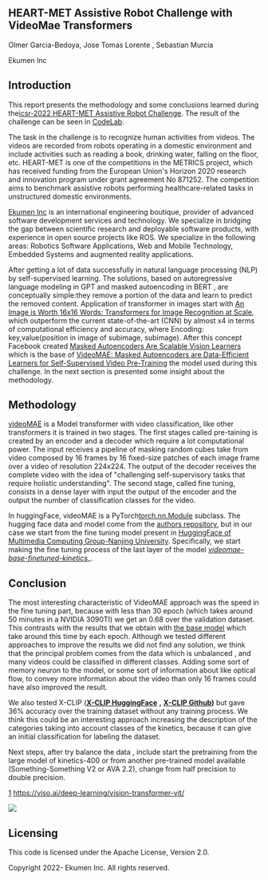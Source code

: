 

## **HEART-MET Assistive Robot Challenge with VideoMae Transformers**

Olmer Garcia-Bedoya, Jose Tomas Lorente , Sebastian Murcia

Ekumen Inc

## Introduction

This report presents the methodology and some conclusions learned during the[icsr-2022 HEART-MET Assistive Robot Challenge](https://www.icsr2022.it/icsr-2022-metrics-heart-met-assistive-robot-challenge/). The result of the challenge can be seen in [CodeLab](https://codalab.lisn.upsaclay.fr/competitions/8189).


The task in the challenge is to recognize human activities from videos. The videos are recorded from robots operating in a domestic environment and include activities such as reading a book, drinking water, falling on the floor, etc. HEART-MET is one of the competitions in the METRICS project, which has received funding from the European Union's Horizon 2020 research and innovation program under grant agreement No 871252. The competition aims to benchmark assistive robots performing healthcare-related tasks in unstructured domestic environments.

[Ekumen Inc](https://www.ekumenlabs.com/) is an international engineering boutique, provider of advanced software development services and technology. We specialize in bridging the gap between scientific research and deployable software products, with experience in open source projects like ROS. We specialize in the following areas: Robotics Software Applications, Web and Mobile Technology, Embedded Systems and augmented reality applications.

After getting a lot of data successfully in natural language processing (NLP) by self-supervised learning. The solutions, based on autoregressive language modeling in GPT and masked autoencoding in BERT , are conceptually simple:they remove a portion of the data and learn to predict the removed content. Application of transformer in images start with [An Image is Worth 16x16 Words: Transformers for Image Recognition at Scale](https://arxiv.org/pdf/2010.11929.pdf), which outperform the current state-of-the-art (CNN) by almost x4 in terms of computational efficiency and accuracy, where Encoding: key,value(position in image of subimage, subimage). After this concept Facebook created [Masked Autoencoders Are Scalable Vision Learners](https://arxiv.org/pdf/2111.06377.pdf) which is the base of [VideoMAE: Masked Autoencoders are Data-Efficient Learners for Self-Supervised Video Pre-Training](https://arxiv.org/pdf/2203.12602.pdf) the model used during this challenge. In the next section is presented some insight about the methodology.

## Methodology

[videoMAE](https://huggingface.co/docs/transformers/model_doc/videomae) is a Model transformer with video classification, like other transformers it is trained in two stages. The first stages called pre-taining is created by an encoder and a decoder which require a lot computational power. The input receives a pipeline of masking random cubes take from video composed by 16 frames by 16 fixed-size patches of each image frame over a video of resolution 224x224. The output of the decoder receives the complete video with the idea of "challenging self-supervisory tasks that require holistic understanding". The second stage, called fine tuning, consists in a dense layer with input the output of the encoder and the output the number of classification classes for the video.

In huggingFace, videoMAE is a PyTorch[torch.nn.Module](https://pytorch.org/docs/stable/nn.html#torch.nn.Module) subclass. The hugging face data and model come from the [authors repository](https://github.com/MCG-NJU/VideoMAE), but in our case we start from the fine tuning model present in [HuggingFace of Multimedia Computing Group-Nanjing University](https://huggingface.co/MCG-NJU). Specifically, we start making the fine tuning process of the last layer of the model [_videomae-base-finetuned-kinetics_](https://huggingface.co/MCG-NJU/videomae-base-finetuned-kinetics)_. 


## Conclusion

The most interesting characteristic of VideoMAE approach was the speed in the fine tuning part, because with less than 30 epoch (which takes around 50 minutes in a NVIDIA 3090TI) we get an 0.68 over the validation dataset. This contrasts with the results that we obtain with [the base model](https://github.com/HEART-MET/pytorch-i3d) which take around this time by each epoch. Although we tested different approaches to improve the results we did not find any solution, we think that the principal problem comes from the data which is unbalanced , and many videos could be classified in different classes. Adding some sort of memory neuron to the model, or some sort of information about like optical flow, to convey more information about the video than only 16 frames could have also improved the result.

We also tested X-CLIP ([**X-CLIP HuggingFace**](https://huggingface.co/docs/transformers/model_doc/xclip) **,** [**X-CLIP Github**](https://github.com/microsoft/VideoX/tree/master/X-CLIP)**)** but gave 36% accuracy over the training dataset without any training process. We think this could be an interesting approach increasing the description of the categories taking into account classes of the kinetics, because it can give an initial classification for labeling the dataset.

Next steps, after try balance the data , include start the pretraining from the large model of kinetics-400 or from another pre-trained model available (Something-Something V2 or AVA 2.2), change from half precision to double precision.

[1](#sdfootnote1anc) https://viso.ai/deep-learning/vision-transformer-vit/

![](RackMultipart20221202-1-uapuef_html_e7f3c6764ad67b57.jpg)

## Licensing

This code is licensed under the Apache License, Version 2.0.

Copyright 2022- Ekumen Inc. All rights reserved.